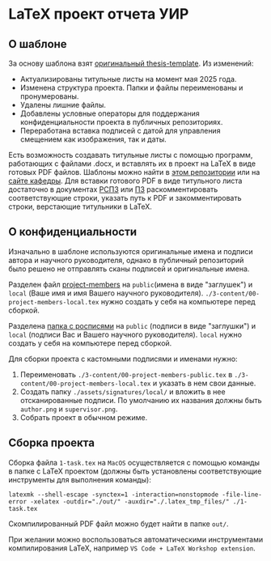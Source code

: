 # LaTeX проект отчета УИР

## О шаблоне

За основу шаблона взят [оригинальный thesis-template](https://gitlab.com/skibcsit/thesis-template/-/tree/006cebaab233165578fafead97208f6a685d22b1/). Из изменений:

- Актуализированы титульные листы на момент мая 2025 года.
- Изменена структура проекта. Папки и файлы переименованы и пронумерованы.
- Удалены лишние файлы.
- Добавлены условные операторы для поддержания конфиденциальности проекта в публичных репозиториях.
- Переработана вставка подписей с датой для управления смещением как изображения, так и даты.

Есть возможность создавать титульные листы с помощью программ, работающих с файлами .docx, и вставлять их в проект на LaTeX в виде готовых PDF файлов. Шаблоны можно найти в [этом репозитории](https://gitlab.com/skibcsit/thesis-titles/-/tree/faecf1e6a00953e4a54473d2750327d617bfb2d1/) или на [сайте кафедры](https://kaf22.ru/uchebno-issledovatelskaya-rabota/). Для вставки готового PDF в виде титульного листа достаточно в документах [РСПЗ](./2-rspz.tex) или [ПЗ](./3-pz.tex) раскомментировать соответствующие строки, указать путь к PDF и закомментировать строки, верстающие титульники в LaTeX.

## О конфиденциальности

Изначально в шаблоне используются оригинальные имена и подписи автора и научного руководителя, однако в публичный репозиторий было решено не отправлять сканы подписей и оригинальные имена.

Разделен файл [project-members](./3-content/00-project-members-public.tex) на `public`(имена в виде "заглушек") и `local` (Ваше имя и имя Вашего научного руководителя). `./3-content/00-project-members-local.tex` нужно создать у себя на компьютере перед сборкой.

Разделена [папка с росписями](./assets/signatures/) на `public` (подписи в виде "заглушки") и `local` (подписи Вас и Вашего научного руководителя). `local` нужно создать у себя на компьютере перед сборкой.

Для сборки проекта с кастомными подписями и именами нужно:
1. Переименовать `./3-content/00-project-members-public.tex` в `./3-content/00-project-members-local.tex` и указать в нем свои данные.
2. Создать папку `./assets/signatures/local/` и вложить в нее отсканированные подписи. По умолчанию их названия должны быть `author.png` и `supervisor.png`.
3. Собрать проект в обычном режиме.

## Сборка проекта

Сборка файла `1-task.tex` на `MacOS` осуществляется с помощью команды в папке с LaTeX проектом (должны быть установлены соответствующие инструменты для выполнения команды):

```{bash}
latexmk --shell-escape -synctex=1 -interaction=nonstopmode -file-line-error -xelatex -outdir="./out/" -auxdir="./.latex_tmp_files/" ./1-task.tex
```

Скомпилированный PDF файл можно будет найти в папке `out/`.

При желании можно воспользоваться автоматическими инструментами компилирования LaTeX, например `VS Code + LaTeX Workshop extension`.